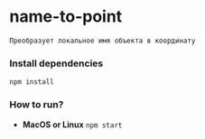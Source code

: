 # name-to-point
`Преобразует локальное имя объекта в координату`

### Install dependencies
`npm install`

### How to run?
* **MacOS or Linux**
`npm start`
